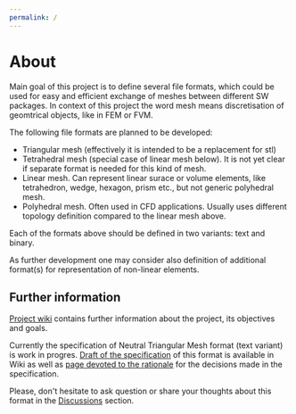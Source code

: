 ```yaml
---
permalink: /
---
```


# About

Main goal of this project is to define several file formats, which could
be used for easy and efficient exchange of meshes between different SW
packages. In context of this project the word mesh means discretisation
of geomtrical objects, like in FEM or FVM.

The following file formats are planned to be developed:
* Triangular mesh (effectively it is intended to be a replacement
  for stl)
* Tetrahedral mesh (special case of linear mesh below). It is 
  not yet clear if separate format is needed for this kind
  of mesh.
* Linear mesh. Can represent linear surace or volume elements,
  like tetrahedron, wedge, hexagon, prism etc., but not generic
  polyhedral mesh.
* Polyhedral mesh. Often used in CFD applications. Usually uses
  different topology definition compared to the linear mesh
  above.

Each of the formats above should be defined in two variants:
text and binary.

As further development one may consider also definition of
additional format(s) for representation of non-linear elements.



## Further information

[Project wiki](https://github.com/DmitrySemikin/open-neutral-mesh-file-formats/wiki) 
contains further information about the project,
its objectives and goals.

Currently the specification of Neutral Triangular Mesh format
(text variant) is work in progres. 
[Draft of the specification](https://github.com/DmitrySemikin/open-neutral-mesh-file-formats/wiki/neutral-triangilar-mesh-text-v1)
of this format is available in Wiki as well as 
[page devoted to the rationale](https://github.com/DmitrySemikin/open-neutral-mesh-file-formats/wiki/neutral-triangular-mesh-text-reasoning)
for the decisions made in the specification.

Please, don't hesitate to ask question or share your thoughts
about this format in the 
[Discussions](https://github.com/DmitrySemikin/open-neutral-mesh-file-formats/discussions) 
section.
